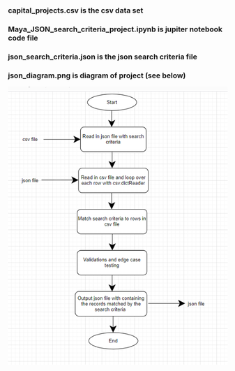 ### capital_projects.csv is the csv data set

### Maya_JSON_search_criteria_project.ipynb is jupiter notebook code file

### json_search_criteria.json is the json search criteria file

### json_diagram.png is diagram of project (see below)

![diagram](json_diagram.png)
